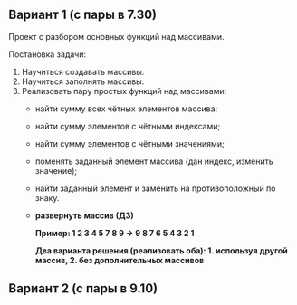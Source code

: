 ## Вариант 1 (с пары в 7.30)

Проект с разбором основных функций над массивами.

Постановка задачи:
1. Научиться создавать массивы.
2. Научиться заполнять массивы.
3. Реализовать пару простых функций над массивами:
    - найти сумму всех чётных элементов массива;
    - найти сумму элементов с чётными индексами;
    - найти сумму элементов с чётными значениями;
    - поменять заданный элемент массива (дан индекс, изменить значение);
    - найти заданный элемент и заменить на противоположный по знаку.
    - **развернуть массив (ДЗ)**
    
      **Пример: 1 2 3 4 5 7 8 9 -> 9 8 7 6 5 4 3 2 1**
      
      **Два варианта решения (реализовать оба): 1. используя другой массив, 2. без дополнительных массивов**
      
## Вариант 2 (с пары в 9.10)
